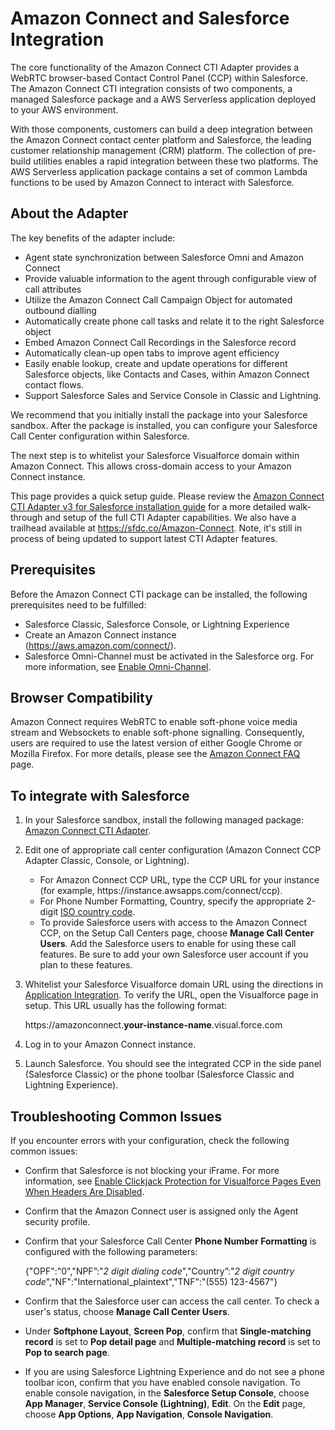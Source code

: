 # Amazon Connect and Salesforce Integration<a name="salesforce-integration"></a>

The core functionality of the Amazon Connect CTI Adapter provides a WebRTC browser\-based Contact Control Panel \(CCP\) within Salesforce\. The Amazon Connect CTI integration consists of two components, a managed Salesforce package and a AWS Serverless application deployed to your AWS environment\.

With those components, customers can build a deep integration between the Amazon Connect contact center platform and Salesforce, the leading customer relationship management \(CRM\) platform\. The collection of pre\-build utilities enables a rapid integration between these two platforms\. The AWS Serverless application package contains a set of common Lambda functions to be used by Amazon Connect to interact with Salesforce\.

## About the Adapter<a name="adapter-v2"></a>

The key benefits of the adapter include:
+ Agent state synchronization between Salesforce Omni and Amazon Connect
+ Provide valuable information to the agent through configurable view of call attributes
+ Utilize the Amazon Connect Call Campaign Object for automated outbound dialling
+ Automatically create phone call tasks and relate it to the right Salesforce object
+ Embed Amazon Connect Call Recordings in the Salesforce record
+ Automatically clean\-up open tabs to improve agent efficiency
+ Easily enable lookup, create and update operations for different Salesforce objects, like Contacts and Cases, within Amazon Connect contact flows\.
+ Support Salesforce Sales and Service Console in Classic and Lightning\.

We recommend that you initially install the package into your Salesforce sandbox\. After the package is installed, you can configure your Salesforce Call Center configuration within Salesforce\.

The next step is to whitelist your Salesforce Visualforce domain within Amazon Connect\. This allows cross\-domain access to your Amazon Connect instance\.

This page provides a quick setup guide\. Please review the [Amazon Connect CTI Adapter v3 for Salesforce installation guide](https://s3.amazonaws.com/amazonconnect-salesforceintegration/Amazon+Connect+CTI+Adapter+-+Setup+and+Installation+Guide.pdf) for a more detailed walk\-through and setup of the full CTI Adapter capabilities\. We also have a trailhead available at [https://sfdc\.co/Amazon\-Connect](https://sfdc.co/Amazon-Connect)\. Note, it's still in process of being updated to support latest CTI Adapter features\.

## Prerequisites<a name="v2-prereqs"></a>

Before the Amazon Connect CTI package can be installed, the following prerequisites need to be fulfilled:
+ Salesforce Classic, Salesforce Console, or Lightning Experience
+ Create an Amazon Connect instance \([https://aws\.amazon\.com/connect/](https://aws.amazon.com/connect/)\)\.
+ Salesforce Omni\-Channel must be activated in the Salesforce org\. For more information, see [Enable Omni\-Channel](https://help.salesforce.com/articleView?id=omnichannel_enable.htm)\. 

## Browser Compatibility<a name="v2-browsers"></a>

Amazon Connect requires WebRTC to enable soft\-phone voice media stream and Websockets to enable soft\-phone signalling\. Consequently, users are required to use the latest version of either Google Chrome or Mozilla Firefox\. For more details, please see the [Amazon Connect FAQ](https://aws.amazon.com/connect/faqs/) page\.

## To integrate with Salesforce<a name="integrate-v2"></a>

1. In your Salesforce sandbox, install the following managed package: [Amazon Connect CTI Adapter](https://appexchange.salesforce.com/listingDetail?listingId=a0N3A00000EJH4yUAH)\.

1. Edit one of appropriate call center configuration \(Amazon Connect CCP Adapter Classic, Console, or Lightning\)\.
   + For Amazon Connect CCP URL, type the CCP URL for your instance \(for example, https://instance\.awsapps\.com/connect/ccp\)\.
   + For Phone Number Formatting, Country, specify the appropriate 2\-digit [ISO country code](https://countrycode.org/)\.
   + To provide Salesforce users with access to the Amazon Connect CCP, on the Setup Call Centers page, choose **Manage Call Center Users**\. Add the Salesforce users to enable for using these call features\. Be sure to add your own Salesforce user account if you plan to these features\.

1. Whitelist your Salesforce Visualforce domain URL using the directions in [Application Integration](amazon-connect-instance.md#app-integration)\. To verify the URL, open the Visualforce page in setup\. This URL usually has the following format:

   https://amazonconnect\.**your\-instance\-name**\.visual\.force\.com

1. Log in to your Amazon Connect instance\.

1. Launch Salesforce\. You should see the integrated CCP in the side panel \(Salesforce Classic\) or the phone toolbar \(Salesforce Classic and Lightning Experience\)\.

## Troubleshooting Common Issues<a name="troubleshooting-crm"></a>

If you encounter errors with your configuration, check the following common issues:
+ Confirm that Salesforce is not blocking your iFrame\. For more information, see [Enable Clickjack Protection for Visualforce Pages Even When Headers Are Disabled](https://releasenotes.docs.salesforce.com/en-us/summer15/release-notes/rn_vf_clickjack_with_headers_disabled.htm)\.
+ Confirm that the Amazon Connect user is assigned only the Agent security profile\.
+ Confirm that your Salesforce Call Center **Phone Number Formatting** is configured with the following parameters:

  \{"OPF":"0","NPF”:"*2 digit dialing code*","Country”:"*2 digit country code*","NF":"International\_plaintext","TNF":"\(555\) 123\-4567"\}
+ Confirm that the Salesforce user can access the call center\. To check a user's status, choose **Manage Call Center Users**\.
+ Under **Softphone Layout**, **Screen Pop**, confirm that **Single\-matching record** is set to **Pop detail page** and **Multiple\-matching record** is set to **Pop to search page**\.
+ If you are using Salesforce Lightning Experience and do not see a phone toolbar icon, confirm that you have enabled console navigation\. To enable console navigation, in the **Salesforce Setup Console**, choose **App Manager**, **Service Console \(Lightning\)**, **Edit**\. On the **Edit** page, choose **App Options**, **App Navigation**, **Console Navigation**\.